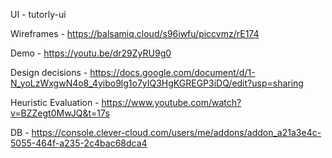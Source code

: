 UI - tutorly-ui

Wireframes - https://balsamiq.cloud/s96iwfu/piccvmz/rE174

Demo - https://youtu.be/dr29ZyRU9g0

Design decisions - https://docs.google.com/document/d/1-N_yoLzWxgwN4o8_4yibo9lg1o7yIQ3HgKGREGP3iDQ/edit?usp=sharing

Heuristic Evaluation - https://www.youtube.com/watch?v=BZZegt0MwJQ&t=17s

DB - https://console.clever-cloud.com/users/me/addons/addon_a21a3e4c-5055-464f-a235-2c4bac68dca4

